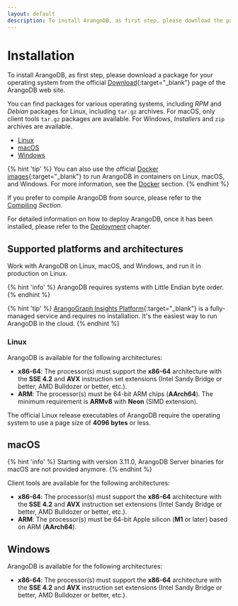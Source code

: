 ```yaml
---
layout: default
description: To install ArangoDB, as first step, please download the package for your OperatingSystem from the official Download page of the ArangoDB web site
---
```

Installation
============

To install ArangoDB, as first step, please download a package for your operating
system from the official [Download](https://www.arangodb.com/download){:target="_blank"}
page of the ArangoDB web site.

You can find packages for various operating systems, including _RPM_ and _Debian_
packages for Linux, including `tar.gz` archives. For macOS, only client tools `tar.gz`
packages are available. For Windows, _Installers_ and `zip` archives are available.

- [Linux](installation-linux.html)
- [macOS](installation-mac-osx.html)
- [Windows](installation-windows.html)

{% hint 'tip' %}
You can also use the official [Docker images](https://hub.docker.com/_/arangodb/){:target="_blank"}
to run ArangoDB in containers on Linux, macOS, and Windows. For more information,
see the [Docker](install-with-docker.html) section.
{% endhint %}

If you prefer to compile ArangoDB from source, please refer to the [Compiling](installation-compiling.html)
_Section_.

For detailed information on how to deploy ArangoDB, once it has been installed,
please refer to the [Deployment](architecture-deployment-modes.html) chapter.

## Supported platforms and architectures

Work with ArangoDB on Linux, macOS, and Windows, and run it in production on Linux.

{% hint 'info' %}
ArangoDB requires systems with Little Endian byte order.
{% endhint %}

{% hint 'tip' %}
[ArangoGraph Insights Platform](https://cloud.arangodb.com/){:target="_blank"}
is a fully-managed service and requires no installation. It's the easiest way
to run ArangoDB in the cloud.
{% endhint %}

### Linux

ArangoDB is available for the following architectures:

- **x86-64**: The processor(s) must support the **x86-64** architecture with the
  **SSE 4.2** and **AVX** instruction set extensions (Intel Sandy Bridge or better,
  AMD Bulldozer or better, etc.).
- **ARM**: The processor(s) must be 64-bit ARM chips (**AArch64**). The minimum
  requirement is **ARMv8** with **Neon** (SIMD extension).

The official Linux release executables of ArangoDB require the operating system
to use a page size of **4096 bytes** or less.

## macOS

{% hint 'info' %}
Starting with version 3.11.0, ArangoDB Server binaries for macOS are not
provided anymore.
{% endhint %}

Client tools are available for the following architectures:

- **x86-64**: The processor(s) must support the **x86-64** architecture with the
  **SSE 4.2** and **AVX** instruction set extensions (Intel Sandy Bridge or better,
  AMD Bulldozer or better, etc.).
- **ARM**: The processor(s) must be 64-bit Apple silicon (**M1** or later) based on
  ARM (**AArch64**). 

## Windows  

ArangoDB is available for the following architectures:

- **x86-64**: The processor(s) must support the **x86-64** architecture with the
  **SSE 4.2** and **AVX** instruction set extensions (Intel Sandy Bridge or better,
  AMD Bulldozer or better, etc.).